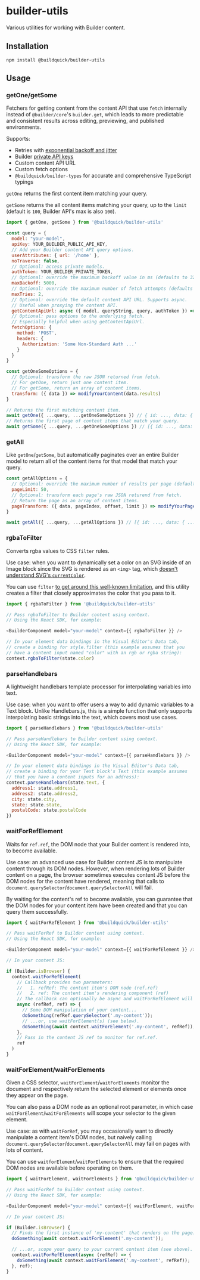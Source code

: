 # builder-utils

Various utilities for working with Builder content.

## Installation

`npm install @buildquick/builder-utils`

## Usage

### getOne/getSome

Fetchers for getting content from the content API that use `fetch` internally instead of `@builder/core`'s `builder.get`, which leads to more predictable and consistent results across editing, previewing, and published environments.

Supports:

- Retries with [exponential backoff and jitter](https://aws.amazon.com/blogs/architecture/exponential-backoff-and-jitter/)
- Builder [private API keys](https://www.builder.io/c/docs/using-your-api-key#managing-private-keys)
- Custom content API URL
- Custom fetch options
- `@buildquick/builder-types` for accurate and comprehensive TypeScript typings

`getOne` returns the first content item matching your query.

`getSome` returns the all content items matching your query, up to the `limit` (default is `100`, Builder API's max is also `100`).

```js
import { getOne, getSome } from '@buildquick/builder-utils'

const query = {
  model: "your-model",
  apiKey: YOUR_BUILDER_PUBLIC_API_KEY,
  // Add your Builder content API query options.
  userAttributes: { url: '/home' },
  noTraverse: false,
  // Optional: access private models.
  authToken: YOUR_BUILDER_PRIVATE_TOKEN,
  // Optional: override the maximum backoff value in ms (defaults to 32000).
  maxBackoff: 5000,
  // Optional: override the maximum number of fetch attempts (defaults to 6).
  maxTries: 2,
  // Optional: override the default content API URL. Supports async.
  // Useful when proxying the content API.
  getContentApiUrl: async ({ model, queryString, query, authToken }) => `${await getBuilderProxyUrl(environment)}/${model}?${queryString}`,
  // Optional: pass options to the underlying fetch.
  // Especially helpful when using getContentApiUrl.
  fetchOptions: {
    method: 'POST',
    headers: {
      Authorization: 'Some Non-Standard Auth ...'
    }
  }
}

const getOneSomeOptions = {
  // Optional: transform the raw JSON returned from fetch.
  // For getOne, return just one content item.
  // For getSome, return an array of content items.
  transform: ({ data }) => modifyYourContent(data.results)
}

// Returns the first matching content item.
await getOne({ ...query, ...getOneSomeOptions }) // { id: ..., data: { ... }, ... }
// Returns the first page of content items that match your query.
await getSome({ ...query, ...getOneSomeOptions }) // [{ id: ..., data: { ... }, ... }, ...]
```

### getAll

Like `getOne`/`getSome`, but automatically paginates over an entire Builder model to return all of the content items for that model that match your query.

```js
const getAllOptions = {
  // Optional: override the maximum number of results per page (defaults to 100).
  pageLimit: 50,
  // Optional: transform each page's raw JSON returend from fetch.
  // Return the page as an array of content items.
  pageTransform: ({ data, pageIndex, offset, limit }) => modifyYourPage(data.results)
}

await getAll({ ...query, ...getAllOptions }) // [{ id: ..., data: { ... }, ... }, ...] 
```

### rgbaToFilter

Converts rgba values to CSS `filter` rules.

Use case: when you want to dynamically set a color on an SVG inside of an Image block since the SVG is rendered as an `<img>` tag, which [doesn't understand SVG's `currentColor`](https://github.com/WICG/proposals/issues/50).

You can use `filter` [to get around this well-known limitation](https://medium.com/@union_io/swapping-fill-color-on-image-tag-svgs-using-css-filters-fa4818bf7ec6), and this utility creates a filter that closely approximates the color that you pass to it.

```js
import { rgbaToFilter } from '@buildquick/builder-utils'

// Pass rgbaToFilter to Builder content using context.
// Using the React SDK, for example:

<BuilderComponent model="your-model" context={{ rgbaToFilter }} />

// In your element data bindings in the Visual Editor's Data tab,
// create a binding for style.filter (this example assumes that you
// have a content input named "color" with an rgb or rgba string):
context.rgbaToFilter(state.color)
```

### parseHandlebars

A lightweight handlebars template processor for interpolating variables into text.

Use case: when you want to offer users a way to add dynamic variables to a Text block. Unlike Handlebars.js, this is a simple function that only supports interpolating basic strings into the text, which covers most use cases.

```js
import { parseHandlebars } from '@buildquick/builder-utils'

// Pass parseHandlebars to Builder content using context.
// Using the React SDK, for example:

<BuilderComponent model="your-model" context={{ parseHandlebars }} />

// In your element data bindings in the Visual Editor's Data tab,
// create a binding for your Text block's Text (this example assumes
// that you have a content inputs for an address):
context.parseHandlebars(state.text, {
  address1: state.address1,
  address2: state.address2,
  city: state.city,
  state: state.state,
  postalCode: state.postalCode
})
```

### waitForRefElement

Waits for `ref.ref`, the DOM node that your Builder content is rendered into, to become available.

Use case: an advanced use case for Builder content JS is to manipulate content through its DOM nodes. However, when rendering lots of Builder content on a page, the browser sometimes executes content JS before the DOM nodes for the content have rendered, meaning that calls to `document.querySelector`/`document.querySelectorAll` will fail.

By waiting for the content's ref to become available, you can guarantee that the DOM nodes for your content item have been created and that you can query them successfully.

```js
import { waitForRefElement } from '@buildquick/builder-utils'

// Pass waitForRef to Builder content using context.
// Using the React SDK, for example:

<BuilderComponent model="your-model" context={{ waitForRefElement }} />

// In your content JS:

if (Builder.isBrowser) {
  context.waitForRefElement(
    // Callback provides two parameters:
    //   1. refRef: The content item's DOM node (ref.ref)
    //   2. ref: The content item's rendering component (ref)
    // The callback can optionally be async and waitForRefElement will await it.
    async (refRef, ref) => {
      // Some DOM manipulation of your content...
      doSomething(refRef.querySelector('.my-content'));
      // ...or, use waitForElement(s) (see below).
      doSomething(await context.waitForElement('.my-content', refRef));
    },
    // Pass in the content JS ref to monitor for ref.ref.
    ref
  )
}
```

### waitForElement/waitForElements

Given a CSS selector, `waitForElement`/`waitForElements` monitor the document and respectively return the selected element or elements once they appear on the page.

You can also pass a DOM node as an optional root parameter, in which case `waitForElement`/`waitForElements` will scope your selector to the given element.

Use case: as with `waitForRef`, you may occasionally want to directly manipulate a content item's DOM nodes, but naively calling `document.querySelector`/`document.querySelectorAll` may fail on pages with lots of content.

You can use `waitforElement`/`waitForElements` to ensure that the required DOM nodes are available before operating on them.

```js
import { waitForElement, waitForElements } from '@buildquick/builder-utils'

// Pass waitForRef to Builder content using context.
// Using the React SDK, for example:

<BuilderComponent model="your-model" context={{ waitForElement, waitForElements }} />

// In your content JS:

if (Builder.isBrowser) {
  // Finds the first instance of 'my-content' that renders on the page...
  doSomething(await context.waitForElement('.my-content'));

  // ...or, scope your query to your current content item (see above).
  context.waitForRefElement(async (refRef) => {
    doSomething(await context.waitForElement('.my-content', refRef));
  }, ref);
}
```
